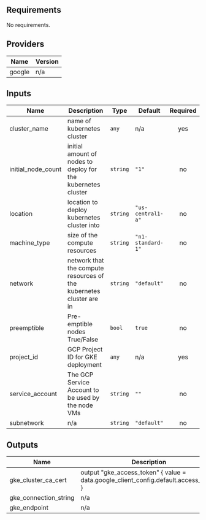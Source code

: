 ## Requirements

No requirements.

## Providers

| Name | Version |
|------|---------|
| google | n/a |

## Inputs

| Name | Description | Type | Default | Required |
|------|-------------|------|---------|:--------:|
| cluster\_name | name of kubernetes cluster | `any` | n/a | yes |
| initial\_node\_count | initial amount of nodes to deploy for the kubernetes cluster | `string` | `"1"` | no |
| location | location to deploy kubernetes cluster into | `string` | `"us-central1-a"` | no |
| machine\_type | size of the compute resources | `string` | `"n1-standard-1"` | no |
| network | network that the compute resources of the kubernetes cluster are in | `string` | `"default"` | no |
| preemptible | Pre-emptible nodes True/False | `bool` | `true` | no |
| project\_id | GCP Project ID for GKE deployment | `any` | n/a | yes |
| service\_account | The GCP Service Account to be used by the node VMs | `string` | `""` | no |
| subnetwork | n/a | `string` | `"default"` | no |

## Outputs

| Name | Description |
|------|-------------|
| gke\_cluster\_ca\_cert | output "gke\_access\_token" { value = data.google\_client\_config.default.access\_token } |
| gke\_connection\_string | n/a |
| gke\_endpoint | n/a |

